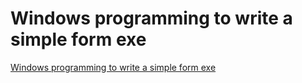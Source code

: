 # Windows programming to write a simple form exe
[Windows programming to write a simple form exe](https://aiwithcloud.com/2022/09/19/windows_programming_to_write_a_simple_form_exe/)